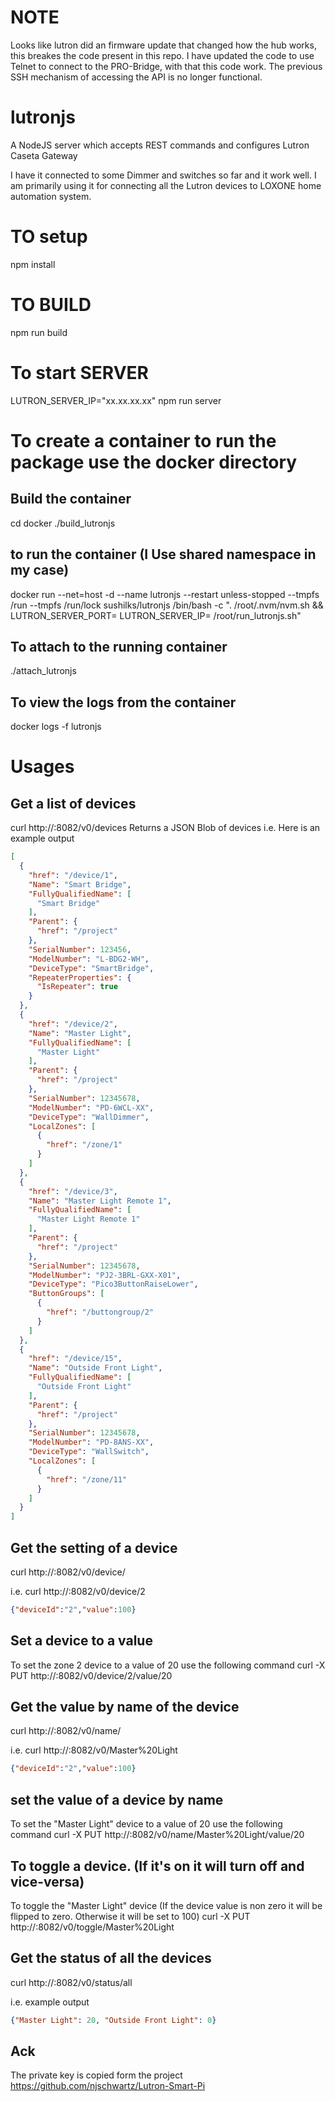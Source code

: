 # NOTE
Looks like lutron did an firmware update that changed how the hub works, this breakes the code present in this repo. 
I have updated the code to use Telnet to connect to the PRO-Bridge, with that this code work. The previous SSH mechanism of accessing the API is no longer functional.

# lutronjs

A NodeJS server which accepts REST commands and configures Lutron Caseta Gateway

I have it connected to some Dimmer and switches so far and it work well.
I am primarily using it for connecting all the Lutron devices to LOXONE home automation system.

# TO setup
npm install

# TO BUILD
npm run build

# To start SERVER
LUTRON_SERVER_IP="xx.xx.xx.xx" npm run server

# To create a container to run the package use the docker directory
## Build the container
cd docker
./build_lutronjs
## to run the container (I Use shared namespace in my case)
docker run --net=host  -d --name lutronjs --restart unless-stopped --tmpfs /run --tmpfs /run/lock sushilks/lutronjs /bin/bash -c ". /root/.nvm/nvm.sh && LUTRON_SERVER_PORT=<PORT> LUTRON_SERVER_IP=<HUB IP> /root/run_lutronjs.sh"

## To attach to the running container
./attach_lutronjs

## To view the logs from the container
docker logs -f lutronjs

# Usages
## Get a list of devices
curl http://<IP>:8082/v0/devices
Returns a JSON Blob of devices
i.e. Here is an example output
```json
[
  {
    "href": "/device/1",
    "Name": "Smart Bridge",
    "FullyQualifiedName": [
      "Smart Bridge"
    ],
    "Parent": {
      "href": "/project"
    },
    "SerialNumber": 123456,
    "ModelNumber": "L-BDG2-WH",
    "DeviceType": "SmartBridge",
    "RepeaterProperties": {
      "IsRepeater": true
    }
  },
  {
    "href": "/device/2",
    "Name": "Master Light",
    "FullyQualifiedName": [
      "Master Light"
    ],
    "Parent": {
      "href": "/project"
    },
    "SerialNumber": 12345678,
    "ModelNumber": "PD-6WCL-XX",
    "DeviceType": "WallDimmer",
    "LocalZones": [
      {
        "href": "/zone/1"
      }
    ]
  },
  {
    "href": "/device/3",
    "Name": "Master Light Remote 1",
    "FullyQualifiedName": [
      "Master Light Remote 1"
    ],
    "Parent": {
      "href": "/project"
    },
    "SerialNumber": 12345678,
    "ModelNumber": "PJ2-3BRL-GXX-X01",
    "DeviceType": "Pico3ButtonRaiseLower",
    "ButtonGroups": [
      {
        "href": "/buttongroup/2"
      }
    ]
  },
  {
    "href": "/device/15",
    "Name": "Outside Front Light",
    "FullyQualifiedName": [
      "Outside Front Light"
    ],
    "Parent": {
      "href": "/project"
    },
    "SerialNumber": 12345678,
    "ModelNumber": "PD-8ANS-XX",
    "DeviceType": "WallSwitch",
    "LocalZones": [
      {
        "href": "/zone/11"
      }
    ]
  }
]
```
## Get the setting of a device
curl http://<IP>:8082/v0/device/<deviceid>

i.e. curl http://<IP>:8082/v0/device/2
```json
{"deviceId":"2","value":100}
```

## Set a device to a value
To set the zone 2 device to a value of 20 use the following command
curl -X PUT http://<IP>:8082/v0/device/2/value/20

## Get the value by name of the device
curl http://<IP>:8082/v0/name/<deviceName>

i.e. curl http://<IP>:8082/v0/Master%20Light
```json
{"deviceId":"2","value":100}
```
## set the value of a device by name
To set the "Master Light" device to a value of 20 use the following command
curl -X PUT http://<IP>:8082/v0/name/Master%20Light/value/20

## To toggle a device. (If it's on it will turn off and vice-versa)
To toggle the "Master Light" device (If the device value is non zero it will be flipped to zero. Otherwise it will be set to 100)
curl -X PUT http://<IP>:8082/v0/toggle/Master%20Light

## Get the status of all the devices
curl http://<IP>:8082/v0/status/all

i.e. example output
```json
{"Master Light": 20, "Outside Front Light": 0}
```


## Ack

The private key is copied form the project
https://github.com/njschwartz/Lutron-Smart-Pi
